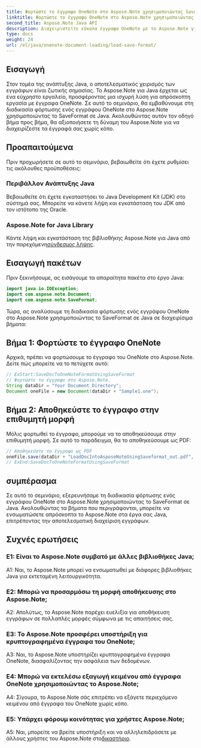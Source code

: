 ```yaml
---
title: Φορτώστε το έγγραφο OneNote στο Aspose.Note χρησιμοποιώντας SaveFormat - Java
linktitle: Φορτώστε το έγγραφο OneNote στο Aspose.Note χρησιμοποιώντας SaveFormat - Java
second_title: Aspose.Note Java API
description: Διαχειριστείτε εύκολα έγγραφα OneNote με το Aspose.Note για Java χρησιμοποιώντας το SaveFormat. Βελτιώστε τις δυνατότητες χειρισμού εγγράφων Java χωρίς προβλήματα με το Aspose.Note.
type: docs
weight: 24
url: /el/java/onenote-document-loading/load-save-format/
---
```

## Εισαγωγή

Στον τομέα της ανάπτυξης Java, ο αποτελεσματικός χειρισμός των εγγράφων είναι ζωτικής σημασίας. Το Aspose.Note για Java έρχεται ως ένα εύχρηστο εργαλείο, προσφέροντας μια ισχυρή λύση για απρόσκοπτη εργασία με έγγραφα OneNote. Σε αυτό το σεμινάριο, θα εμβαθύνουμε στη διαδικασία φόρτωσης ενός εγγράφου OneNote στο Aspose.Note χρησιμοποιώντας το SaveFormat σε Java. Ακολουθώντας αυτόν τον οδηγό βήμα προς βήμα, θα αξιοποιήσετε τη δύναμη του Aspose.Note για να διαχειρίζεστε τα έγγραφά σας χωρίς κόπο.

## Προαπαιτούμενα

Πριν προχωρήσετε σε αυτό το σεμινάριο, βεβαιωθείτε ότι έχετε ρυθμίσει τις ακόλουθες προϋποθέσεις:

### Περιβάλλον Ανάπτυξης Java

Βεβαιωθείτε ότι έχετε εγκαταστήσει το Java Development Kit (JDK) στο σύστημά σας. Μπορείτε να κάνετε λήψη και εγκατάσταση του JDK από τον ιστότοπο της Oracle.

### Aspose.Note for Java Library

 Κάντε λήψη και εγκατάσταση της βιβλιοθήκης Aspose.Note για Java από την παρεχόμενη[σύνδεσμος λήψης](https://releases.aspose.com/note/java/).

## Εισαγωγή πακέτων

Πριν ξεκινήσουμε, ας εισάγουμε τα απαραίτητα πακέτα στο έργο Java:

```java
import java.io.IOException;
import com.aspose.note.Document;
import com.aspose.note.SaveFormat;
```

Τώρα, ας αναλύσουμε τη διαδικασία φόρτωσης ενός εγγράφου OneNote στο Aspose.Note χρησιμοποιώντας το SaveFormat σε Java σε διαχειρίσιμα βήματα:

## Βήμα 1: Φορτώστε το έγγραφο OneNote

Αρχικά, πρέπει να φορτώσουμε το έγγραφο του OneNote στο Aspose.Note. Δείτε πώς μπορείτε να το πετύχετε αυτό:

```java
// ExStart:SaveDocToOneNoteFormatUsingSaveFormat
// Φορτώστε το έγγραφο στο Aspose.Note.
String dataDir = "Your Document Directory";
Document oneFile = new Document(dataDir + "Sample1.one");
```

## Βήμα 2: Αποθηκεύστε το έγγραφο στην επιθυμητή μορφή

Μόλις φορτωθεί το έγγραφο, μπορούμε να το αποθηκεύσουμε στην επιθυμητή μορφή. Σε αυτό το παράδειγμα, θα το αποθηκεύσουμε ως PDF:

```java
// Αποθηκεύστε το έγγραφο ως PDF
oneFile.save(dataDir + "LoadDocIntoAsposeNoteUsingSaveformat_out.pdf", SaveFormat.Pdf);
// ExEnd:SaveDocToOneNoteFormatUsingSaveFormat
```

## συμπέρασμα

Σε αυτό το σεμινάριο, εξερευνήσαμε τη διαδικασία φόρτωσης ενός εγγράφου OneNote στο Aspose.Note χρησιμοποιώντας το SaveFormat σε Java. Ακολουθώντας τα βήματα που περιγράφονται, μπορείτε να ενσωματώσετε απρόσκοπτα το Aspose.Note στα έργα σας Java, επιτρέποντας την αποτελεσματική διαχείριση εγγράφων.

## Συχνές ερωτήσεις

### Ε1: Είναι το Aspose.Note συμβατό με άλλες βιβλιοθήκες Java;

A1: Ναι, το Aspose.Note μπορεί να ενσωματωθεί με διάφορες βιβλιοθήκες Java για εκτεταμένη λειτουργικότητα.

### Ε2: Μπορώ να προσαρμόσω τη μορφή αποθήκευσης στο Aspose.Note;

A2: Απολύτως, το Aspose.Note παρέχει ευελιξία για αποθήκευση εγγράφων σε πολλαπλές μορφές σύμφωνα με τις απαιτήσεις σας.

### Ε3: Το Aspose.Note προσφέρει υποστήριξη για κρυπτογραφημένα έγγραφα του OneNote;

A3: Ναι, το Aspose.Note υποστηρίζει κρυπτογραφημένα έγγραφα OneNote, διασφαλίζοντας την ασφάλεια των δεδομένων.

### Ε4: Μπορώ να εκτελέσω εξαγωγή κειμένου από έγγραφα OneNote χρησιμοποιώντας το Aspose.Note;

A4: Σίγουρα, το Aspose.Note σάς επιτρέπει να εξάγετε περιεχόμενο κειμένου από έγγραφα του OneNote χωρίς κόπο.

### Ε5: Υπάρχει φόρουμ κοινότητας για χρήστες Aspose.Note;

 A5: Ναι, μπορείτε να βρείτε υποστήριξη και να αλληλεπιδράσετε με άλλους χρήστες του Aspose.Note στο[δικαστήριο](https://forum.aspose.com/c/note/28).